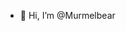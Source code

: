 - 👋 Hi, I’m @Murmelbear

<!---
Murmelbear/Murmelbear is a ✨ special ✨ repository because its `README.md` (this file) appears on your GitHub profile.
You can click the Preview link to take a look at your changes.
--->
